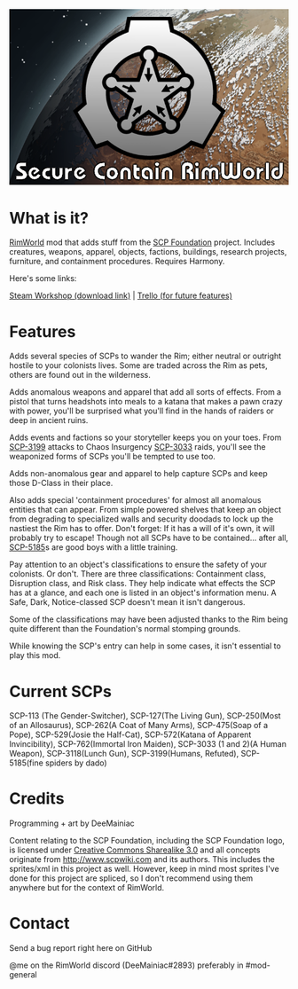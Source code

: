 <img src="About/Preview.png">

# What is it?

[RimWorld](https://store.steampowered.com/app/294100/RimWorld/) mod that adds stuff from the [SCP Foundation](http://www.scpwiki.com) project. Includes creatures, weapons, apparel, objects, factions, buildings, research projects, furniture, and containment procedures. Requires Harmony.

Here's some links:

[Steam Workshop (download link)](https://steamcommunity.com/sharedfiles/filedetails/?id=2728183627) | [Trello (for future features)](https://trello.com/b/k7sHcryO/scr) 

# Features

Adds several species of SCPs to wander the Rim; either neutral or outright hostile to your colonists lives. Some are traded across the Rim as pets, others are found out in the wilderness.

Adds anomalous weapons and apparel that add all sorts of effects. From a pistol that turns headshots into meals to a katana that makes a pawn crazy with power, you'll be surprised what you'll find in the hands of raiders or deep in ancient ruins.

Adds events and factions so your storyteller keeps you on your toes. From [SCP-3199](https://scp-wiki.wikidot.com/scp-3199) attacks to Chaos Insurgency [SCP-3033](https://scp-wiki.wikidot.com/scp-3033) raids, you'll see the weaponized forms of SCPs you'll be tempted to use too.

Adds non-anomalous gear and apparel to help capture SCPs and keep those D-Class in their place.

Also adds special 'containment procedures' for almost all anomalous entities that can appear. From simple powered shelves that keep an object from degrading to specialized walls and security doodads to lock up the nastiest the Rim has to offer. Don't forget: If it has a will of it's own, it will probably try to escape! Though not all SCPs have to be contained... after all, [SCP-5185](https://scp-wiki.wikidot.com/scp-5185)s are good boys with a little training.

Pay attention to an object's classifications to ensure the safety of your colonists. Or don't. There are three classifications: Containment class, Disruption class, and Risk class. They help indicate what effects the SCP has at a glance, and each one is listed in an object's information menu. A Safe, Dark, Notice-classed SCP doesn't mean it isn't dangerous.

Some of the classifications may have been adjusted thanks to the Rim being quite different than the Foundation's normal stomping grounds.

While knowing the SCP's entry can help in some cases, it isn't essential to play this mod.

# Current SCPs

SCP-113 (The Gender-Switcher), SCP-127(The Living Gun), SCP-250(Most of an Allosaurus), SCP-262(A Coat of Many Arms), SCP-475(Soap of a Pope), SCP-529(Josie the Half-Cat), SCP-572(Katana of Apparent Invincibility), SCP-762(Immortal Iron Maiden), SCP-3033 (1 and 2)(A Human Weapon), SCP-3118(Lunch Gun), SCP-3199(Humans, Refuted), SCP-5185(fine spiders by dado)

# Credits

Programming + art by DeeMainiac

Content relating to the SCP Foundation, including the SCP Foundation logo, is licensed under [Creative Commons Sharealike 3.0](https://creativecommons.org/licenses/by-sa/3.0/) and all concepts originate from http://www.scpwiki.com and its authors. This includes the sprites/xml in this project as well. However, keep in mind most sprites I've done for this project are spliced, so I don't recommend using them anywhere but for the context of RimWorld.


# Contact

Send a bug report right here on GitHub

@me on the RimWorld discord (DeeMainiac#2893) preferably in #mod-general 
